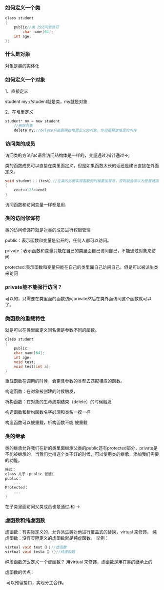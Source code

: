 ### 如何定义一个类

~~~c
class student
{
    public//类 的访问修饰符
        char name[64];
    int age;
};
~~~

### 什么是对象

对象是类的实体化

### 如何定义一个对象

1、直接定义

student my;//student就是类，my就是对象

2、在堆里定义

~~~ c
student* my = new student
    //删除对象
    delete my;//delete只能删除在堆里定义的对象，作用是释放堆里的内存
~~~

### 访问类的成员

访问类的方法和c语言访问结构体是一样的，变量通过.指针通过->;

类的函数成员可以直接在类里面定义，但是如果函数太长的话还是建议直接在外面定义。

~~~ c
void student：：（test）//在类的外面实现函数的时候要加冒号，否则就会呗认为是普通函数
{
    cout<<123<<endl
}
~~~

访问函数和访问变量一样都是用.

### 类的访问修饰符

  类的访问修饰符就是对类的成员进行权限管理

public：表示函数和变量是公开的，任何人都可以访问。

private：表示函数和变量只能在自己的类里面自己访问自己，不能通过对象来访问

protected:表示函数和变量只能在自己的类里面自己访问自己，但是可以被派生类来访问

### private能不能强行访问？

可以的，只需要在类里面的函数访问private然后在类外面访问这个函数就可以了。

### 类函数的重载特性

就是可以在类里面定义同名但是参数不同的函数。

~~~c
class student
{
    public:
    char name[64];
    int age;
    void test;
    void test(int a);
}
~~~

重载函数在调用的时候，会更具参数的类型去匹配相应的函数。

构造函数：在对象被创建的时候触发，

析构函数：在对象的生命周期结束（delete）的时候触发

构造函数和析构函数名字必须和类名一摸一样

构造函数可以被重载，析构函数不能 被重载

### 类的继承

​	类的继承允许我们在新的类里面继承父类的public还有protected部分，private是不能被继承的。
​	当我们觉得这个类不好的时候，可以使用类的继承，添加我们需要的功能。

~~~ c
格式：
class 儿子：public 爸爸{
public：
    ...
Protected：
    ...
}
~~~

在子类里面访问父类成员也是通过.和 ->

### 虚函数和纯虚函数

虚函数：有实际定义的，允许派生类对他进行覆盖式的替换，virtual 来修饰。
纯虚函数：没有实际定义的虚函数就是纯虚函数。
举例：

~~~ c
virtual void test（）；//虚函数
virtual void testa（）{}//纯虚函数
~~~

纯虚函数怎么定义一个虚函数？
		用virtual 来修饰，虚函数是用在类的继承上的

虚函数的优点：

​		可以预留接口，实现分工合作。

